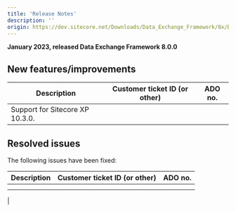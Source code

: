 ```yaml
---
title: 'Release Notes'
description: ''
origin: https://dev.sitecore.net/Downloads/Data_Exchange_Framework/8x/Data_Exchange_Framework_800/Release_Notes
---
```


**January 2023, released Data Exchange Framework 8.0.0**

## New features/improvements

| Description                       | Customer ticket ID (or other) | ADO no. |
| --------------------------------- | ----------------------------- | ------- |
| ​​Support for Sitecore XP 10.3.0. |                               |         |

## Resolved issues

The following issues have been fixed:

| Description | Customer ticket ID (or other) | ADO no. |
| ----------- | ----------------------------- | ------- |
|  |
|             |

|
